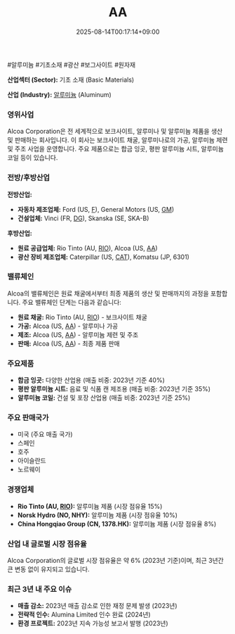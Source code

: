 ﻿---
title: "AA"
date: 2025-08-14T00:17:14+09:00
lastmod: 2025-08-14T00:17:14+09:00
type: docs
sidebar:
  open: true
weight: 3
---
<div style="display:none">
  <meta property="article:published_time" content="2025-08-13T15:17:14Z" />
  <meta property="article:modified_time" content="2025-08-13T15:17:14Z" />
</div>
#알루미늄 #기초소재 #광산 #보그사이트 #원자재 

**산업섹터 (Sector):** 기초 소재 (Basic Materials)  

**산업 (Industry):** [알루미늄](/industry-study/2산업원자재-산업1비철금속-비철금속-귀금속알루미늄/) (Aluminum)

### 영위사업

Alcoa Corporation은 전 세계적으로 보크사이트, 알루미나 및 알루미늄 제품을 생산 및 판매하는 회사입니다. 이 회사는 보크사이트 채굴, 알루미나로의 가공, 알루미늄 제련 및 주조 사업을 운영합니다. 주요 제품으로는 합금 잉곳, 평판 알루미늄 시트, 알루미늄 코일 등이 있습니다.

### 전방/후방산업

**전방산업:**

- **자동차 제조업체:** Ford (US, [F](/company-analysis/f/)), General Motors (US, [GM](/company-analysis/gm/))
- **건설업체:** Vinci (FR, [DG](/company-analysis/dg/)), Skanska (SE, SKA-B)

**후방산업:**

- **원료 공급업체:** Rio Tinto (AU, [RIO](/company-analysis/rio/)), Alcoa (US, [AA](/company-analysis/aa/))
- **광산 장비 제조업체:** Caterpillar (US, [CAT](/company-analysis/cat/)), Komatsu (JP, 6301)

### 밸류체인

Alcoa의 밸류체인은 원료 채굴에서부터 최종 제품의 생산 및 판매까지의 과정을 포함합니다. 주요 밸류체인 단계는 다음과 같습니다:

- **원료 채굴:** Rio Tinto (AU, [RIO](/company-analysis/rio/)) - 보크사이트 채굴
- **가공:** Alcoa (US, [AA](/company-analysis/aa/)) - 알루미나 가공
- **제조:** Alcoa (US, [AA](/company-analysis/aa/)) - 알루미늄 제련 및 주조
- **판매:** Alcoa (US, [AA](/company-analysis/aa/)) - 최종 제품 판매

### 주요제품

- **합금 잉곳:** 다양한 산업용 (매출 비중: 2023년 기준 40%)
- **평판 알루미늄 시트:** 음료 및 식품 캔 제조용 (매출 비중: 2023년 기준 35%)
- **알루미늄 코일:** 건설 및 포장 산업용 (매출 비중: 2023년 기준 25%)

### 주요 판매국가

- 미국 (주요 매출 국가)
- 스페인
- 호주
- 아이슬란드
- 노르웨이

### 경쟁업체

- **Rio Tinto (AU, [RIO](/company-analysis/rio/)):** 알루미늄 제품 (시장 점유율 15%)
- **Norsk Hydro (NO, NHY):** 알루미늄 제품 (시장 점유율 10%)
- **China Hongqiao Group (CN, 1378.HK):** 알루미늄 제품 (시장 점유율 8%)

### 산업 내 글로벌 시장 점유율

Alcoa Corporation의 글로벌 시장 점유율은 약 6% (2023년 기준)이며, 최근 3년간 큰 변동 없이 유지되고 있습니다.

### 최근 3년 내 주요 이슈

- **매출 감소:** 2023년 매출 감소로 인한 재정 문제 발생 (2023년)
- **전략적 인수:** Alumina Limited 인수 완료 (2024년)
- **환경 프로젝트:** 2023년 지속 가능성 보고서 발행 (2023년)
